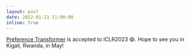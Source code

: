 ```yaml
---
layout: post
date: 2022-01-21 11:00:00
inline: true
---
```


<a href="https://openreview.net/forum?id=Peot1SFDX0">Preference Transformer</a> is accepted to ICLR2023 :smile:. Hope to see you in Kigali, Rwanda, in May!
